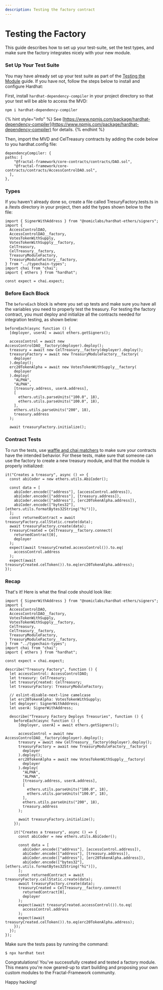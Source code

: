 ```yaml
---
description: Testing the factory contract
---
```


# Testing the Factory

This guide describes how to set up your test-suite, set the test types, and make sure the factory integrates nicely with your new module.&#x20;

### Set Up Your Test Suite

You may have already set up your test suite as part of the [Testing the Module](testing-the-module.md) guide. If you have not, follow the steps below to install and configure Hardhat:

First, install `hardhat-dependency-compiler` in your project directory so that your test will be able to access the MVD:

```
npm i hardhat-dependency-compiler
```

{% hint style="info" %}
See [https://www.npmjs.com/package/hardhat-dependency-compiler](https://www.npmjs.com/package/hardhat-dependency-compiler) for details.
{% endhint %}

Then, import the MVD and CelTreasury contracts by adding the code below to you hardhat.config file:

```
dependencyCompiler: {
paths: [
    "@fractal-framework/core-contracts/contracts/DAO.sol",
    "@fractal-framework/core-contracts/contracts/AccessControlDAO.sol",
  ],
},
```

### Types

If you haven't already done so, create a file called TresuryFactory.tests.ts in a /tests directory in your project, then add the types shown below to the file:

```
import { SignerWithAddress } from "@nomiclabs/hardhat-ethers/signers";
import {
  AccessControlDAO,
  AccessControlDAO__factory,
  VotesTokenWithSupply,
  VotesTokenWithSupply__factory,
  CelTreasury,
  CelTreasury__factory,
  TreasuryModuleFactory,
  TreasuryModuleFactory__factory,
} from "../typechain-types";
import chai from "chai";
import { ethers } from "hardhat";

const expect = chai.expect;
```

### Before Each Block

The `beforeEach` block is where you set up tests and make sure you have all the variables you need to properly test the treasury. For testing the factory contract, you must deploy and initialize all the contracts needed for integration testing, as shown below:

```
beforeEach(async function () {
  [deployer, userA] = await ethers.getSigners();

  accessControl = await new AccessControlDAO__factory(deployer).deploy();
  treasury = await new CelTreasury__factory(deployer).deploy();
  treasuryFactory = await new TreasuryModuleFactory__factory(
    deployer
  ).deploy();
  erc20TokenAlpha = await new VotesTokenWithSupply__factory(
    deployer
  ).deploy(
    "ALPHA",
    "ALPHA",
    [treasury.address, userA.address],
    [
      ethers.utils.parseUnits("100.0", 18),
      ethers.utils.parseUnits("100.0", 18),
    ],
    ethers.utils.parseUnits("200", 18),
    treasury.address
  );

  await treasuryFactory.initialize();
```

### Contract Tests

To run the tests, use [waffle and chai matchers](https://ethereum-waffle.readthedocs.io/en/latest/matchers.html) to make sure your contracts have the intended behavior. For these tests, make sure that someone can use the factory to create a new treasury module, and that the module is properly initialized:

```
it("Creates a treasury", async () => {
  const abiCoder = new ethers.utils.AbiCoder();
  
  const data = [
    abiCoder.encode(["address"], [accessControl.address]),
    abiCoder.encode(["address"], [treasury.address]),
    abiCoder.encode(["address"], [erc20TokenAlpha.address]),
    abiCoder.encode(["bytes32"], [ethers.utils.formatBytes32String("hi")]),
  ];
  const returnedContract = await treasuryFactory.callStatic.create(data);
  await treasuryFactory.create(data);
  treasuryCreated = CelTreasury__factory.connect(
    returnedContract[0],
    deployer
  );
  expect(await treasuryCreated.accessControl()).to.eq(
    accessControl.address
  );
  expect(await treasuryCreated.celToken()).to.eq(erc20TokenAlpha.address);
});
```

### Recap

That's it! Here is what the final code should look like:

```
import { SignerWithAddress } from "@nomiclabs/hardhat-ethers/signers";
import {
  AccessControlDAO,
  AccessControlDAO__factory,
  VotesTokenWithSupply,
  VotesTokenWithSupply__factory,
  CelTreasury,
  CelTreasury__factory,
  TreasuryModuleFactory,
  TreasuryModuleFactory__factory,
} from "../typechain-types";
import chai from "chai";
import { ethers } from "hardhat";

const expect = chai.expect;

describe("Treasury Factory", function () {
  let accessControl: AccessControlDAO;
  let treasury: CelTreasury;
  let treasuryCreated: CelTreasury;
  let treasuryFactory: TreasuryModuleFactory;

  // eslint-disable-next-line camelcase
  let erc20TokenAlpha: VotesTokenWithSupply;
  let deployer: SignerWithAddress;
  let userA: SignerWithAddress;

  describe("Treasury Factory Deploys Treasuries", function () {
    beforeEach(async function () {
      [deployer, userA] = await ethers.getSigners();

      accessControl = await new AccessControlDAO__factory(deployer).deploy();
      treasury = await new CelTreasury__factory(deployer).deploy();
      treasuryFactory = await new TreasuryModuleFactory__factory(
        deployer
      ).deploy();
      erc20TokenAlpha = await new VotesTokenWithSupply__factory(
        deployer
      ).deploy(
        "ALPHA",
        "ALPHA",
        [treasury.address, userA.address],
        [
          ethers.utils.parseUnits("100.0", 18),
          ethers.utils.parseUnits("100.0", 18),
        ],
        ethers.utils.parseUnits("200", 18),
        treasury.address
      );

      await treasuryFactory.initialize();
    });

    it("Creates a treasury", async () => {
      const abiCoder = new ethers.utils.AbiCoder();

      const data = [
        abiCoder.encode(["address"], [accessControl.address]),
        abiCoder.encode(["address"], [treasury.address]),
        abiCoder.encode(["address"], [erc20TokenAlpha.address]),
        abiCoder.encode(["bytes32"], [ethers.utils.formatBytes32String("hi")]),
      ];
      const returnedContract = await treasuryFactory.callStatic.create(data);
      await treasuryFactory.create(data);
      treasuryCreated = CelTreasury__factory.connect(
        returnedContract[0],
        deployer
      );
      expect(await treasuryCreated.accessControl()).to.eq(
        accessControl.address
      );
      expect(await treasuryCreated.celToken()).to.eq(erc20TokenAlpha.address);
    });
  });
});
```

Make sure the tests pass by running the command:

```
$ npx hardhat test
```

Congratulations! You've successfully created and tested a factory module. This means you're now geared-up to start building and proposing your own custom modules to the Fractal-Framework community.

Happy hacking!
